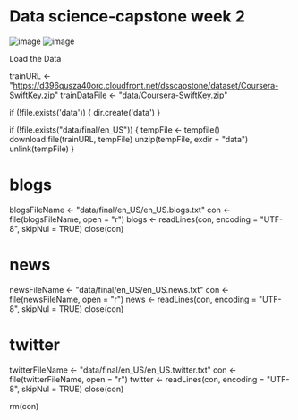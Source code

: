 # Data science-capstone week 2

![image](https://user-images.githubusercontent.com/88283525/180621904-23d10ac2-783c-4622-ab7f-bf087602d3d9.png)
![image](https://user-images.githubusercontent.com/88283525/180621909-adddd0ca-9200-4c9c-ad03-f01af24c9466.png)

Load the Data

trainURL <- "https://d396qusza40orc.cloudfront.net/dsscapstone/dataset/Coursera-SwiftKey.zip"
trainDataFile <- "data/Coursera-SwiftKey.zip"

if (!file.exists('data')) {
    dir.create('data')
}

if (!file.exists("data/final/en_US")) {
    tempFile <- tempfile()
    download.file(trainURL, tempFile)
    unzip(tempFile, exdir = "data")
    unlink(tempFile)
}

# blogs
blogsFileName <- "data/final/en_US/en_US.blogs.txt"
con <- file(blogsFileName, open = "r")
blogs <- readLines(con, encoding = "UTF-8", skipNul = TRUE)
close(con)

# news
newsFileName <- "data/final/en_US/en_US.news.txt"
con <- file(newsFileName, open = "r")
news <- readLines(con, encoding = "UTF-8", skipNul = TRUE)
close(con)

# twitter
twitterFileName <- "data/final/en_US/en_US.twitter.txt"
con <- file(twitterFileName, open = "r")
twitter <- readLines(con, encoding = "UTF-8", skipNul = TRUE)
close(con)

rm(con)

